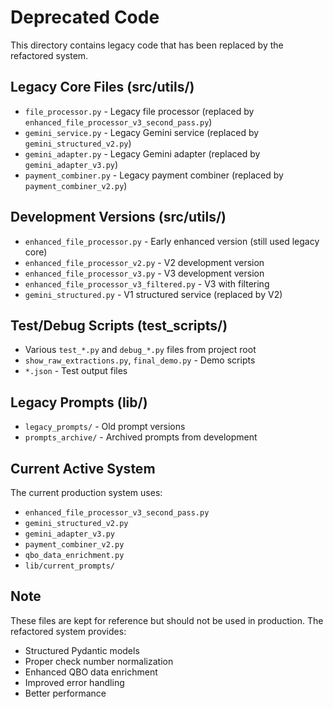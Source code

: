 # Deprecated Code

This directory contains legacy code that has been replaced by the refactored system.

## Legacy Core Files (src/utils/)
- `file_processor.py` - Legacy file processor (replaced by `enhanced_file_processor_v3_second_pass.py`)
- `gemini_service.py` - Legacy Gemini service (replaced by `gemini_structured_v2.py`)
- `gemini_adapter.py` - Legacy Gemini adapter (replaced by `gemini_adapter_v3.py`)
- `payment_combiner.py` - Legacy payment combiner (replaced by `payment_combiner_v2.py`)

## Development Versions (src/utils/)
- `enhanced_file_processor.py` - Early enhanced version (still used legacy core)
- `enhanced_file_processor_v2.py` - V2 development version
- `enhanced_file_processor_v3.py` - V3 development version
- `enhanced_file_processor_v3_filtered.py` - V3 with filtering
- `gemini_structured.py` - V1 structured service (replaced by V2)

## Test/Debug Scripts (test_scripts/)
- Various `test_*.py` and `debug_*.py` files from project root
- `show_raw_extractions.py`, `final_demo.py` - Demo scripts
- `*.json` - Test output files

## Legacy Prompts (lib/)
- `legacy_prompts/` - Old prompt versions
- `prompts_archive/` - Archived prompts from development

## Current Active System
The current production system uses:
- `enhanced_file_processor_v3_second_pass.py`
- `gemini_structured_v2.py`
- `gemini_adapter_v3.py`
- `payment_combiner_v2.py`
- `qbo_data_enrichment.py`
- `lib/current_prompts/`

## Note
These files are kept for reference but should not be used in production. The refactored system provides:
- Structured Pydantic models
- Proper check number normalization
- Enhanced QBO data enrichment
- Improved error handling
- Better performance

